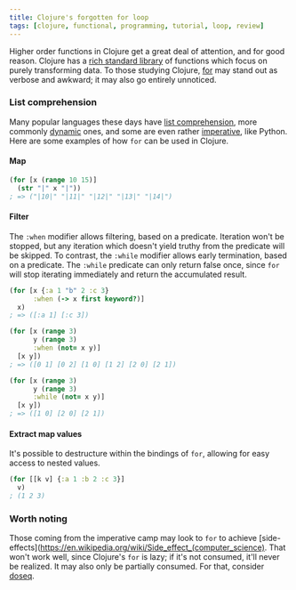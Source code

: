 ```yaml
---
title: Clojure's forgotten for loop
tags: [clojure, functional, programming, tutorial, loop, review]
---
```


Higher order functions in Clojure get a great deal of attention, and for good
reason. Clojure has a [rich standard library](http://www.clojureatlas.com/org.clojure:clojure:1.4.0.html) of functions which focus on purely transforming data. To those studying Clojure, [for](https://www.conj.io/store/v1/org.clojure/clojure/1.8.0/clj/clojure.core/for) may stand out as verbose and awkward; it may also go entirely unnoticed.

### List comprehension
Many popular languages these days have [list comprehension](https://en.wikipedia.org/wiki/List_comprehension), more commonly [dynamic](https://en.wikipedia.org/wiki/Dynamic_programming_language) ones, and some are even rather [imperative](https://en.wikipedia.org/wiki/Imperative_programming), like Python. Here are some examples of how `for` can be used in Clojure.

#### Map
```clojure
(for [x (range 10 15)]
  (str "|" x "|"))
; => ("|10|" "|11|" "|12|" "|13|" "|14|")
```

#### Filter
The `:when` modifier allows filtering, based on a predicate. Iteration won't be
stopped, but any iteration which doesn't yield truthy from the predicate will be
skipped. To contrast, the `:while` modifier allows early termination, based on a
predicate. The `:while` predicate can only return false once, since `for` will
stop iterating immediately and return the accumulated result.

```clojure
(for [x {:a 1 "b" 2 :c 3}
      :when (-> x first keyword?)]
  x)
; => ([:a 1] [:c 3])

(for [x (range 3)
      y (range 3)
      :when (not= x y)]
  [x y])
; => ([0 1] [0 2] [1 0] [1 2] [2 0] [2 1])

(for [x (range 3)
      y (range 3)
      :while (not= x y)]
  [x y])
; => ([1 0] [2 0] [2 1])
```

#### Extract map values
It's possible to destructure within the bindings of `for`, allowing for easy
access to nested values.

```clojure
(for [[k v] {:a 1 :b 2 :c 3}]
  v)
; (1 2 3)
```

### Worth noting
Those coming from the imperative camp may look to `for` to achieve [side-effects](https://en.wikipedia.org/wiki/Side_effect_(computer_science). That won't work well, since Clojure's `for` is lazy; if it's not consumed, it'll never be realized. It may also only be partially consumed. For that, consider [doseq](https://www.conj.io/store/v1/org.clojure/clojure/1.8.0/clj/clojure.core/doseq).
